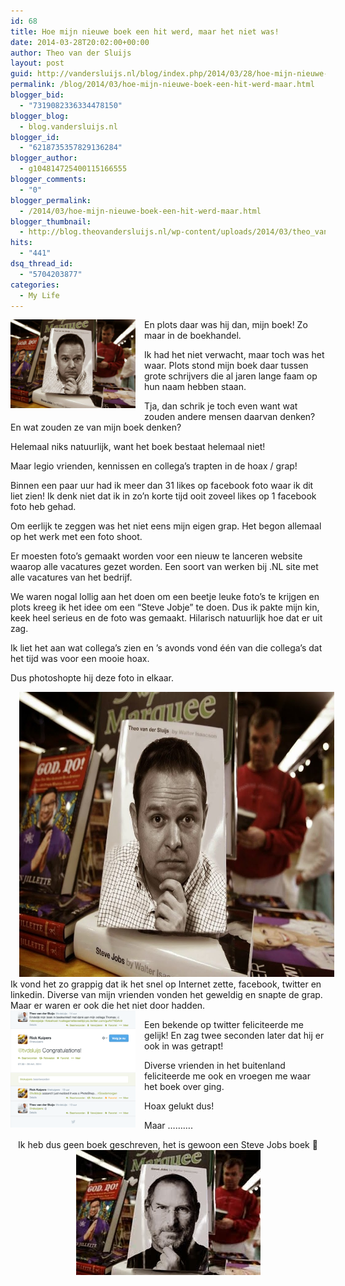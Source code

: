 ```yaml
---
id: 68
title: Hoe mijn nieuwe boek een hit werd, maar het niet was!
date: 2014-03-28T20:02:00+00:00
author: Theo van der Sluijs
layout: post
guid: http://vandersluijs.nl/blog/index.php/2014/03/28/hoe-mijn-nieuwe-boek-een-hit-werd-maar/
permalink: /blog/2014/03/hoe-mijn-nieuwe-boek-een-hit-werd-maar.html
blogger_bid:
  - "7319082336334478150"
blogger_blog:
  - blog.vandersluijs.nl
blogger_id:
  - "6218735357829136284"
blogger_author:
  - g104814725400115166555
blogger_comments:
  - "0"
blogger_permalink:
  - /2014/03/hoe-mijn-nieuwe-boek-een-hit-werd-maar.html
blogger_thumbnail:
  - http://blog.theovandersluijs.nl/wp-content/uploads/2014/03/theo_van_der_sluijs_boek.jpg
hits:
  - "441"
dsq_thread_id:
  - "5704203877"
categories:
  - My Life
---
```

<div style="clear: both; text-align: center;">
  <a style="clear: left; float: left; margin-bottom: 1em; margin-right: 1em;" href="/images/2014/03/theo_van_der_sluijs_boek.jpg"><img src="/images/2014/03/theo_van_der_sluijs_boek.jpg" alt="" width="200" height="142" border="0" /></a>
</div>

En plots daar was hij dan, mijn boek! Zo maar in de boekhandel.

Ik had het niet verwacht, maar toch was het waar. Plots stond mijn boek daar tussen grote schrijvers die al jaren lange faam op hun naam hebben staan.

Tja, dan schrik je toch even want wat zouden andere mensen daarvan denken? En wat zouden ze van mijn boek denken?

<a name="more"></a>Helemaal niks natuurlijk, want het boek bestaat helemaal niet!

Maar legio vrienden, kennissen en collega&#8217;s trapten in de hoax / grap!

Binnen een paar uur had ik meer dan 31 likes op facebook foto waar ik dit liet zien! Ik denk niet dat ik in zo&#8217;n korte tijd ooit zoveel likes op 1 facebook foto heb gehad.

Om eerlijk te zeggen was het niet eens mijn eigen grap. Het begon allemaal op het werk met een foto shoot.

Er moesten foto&#8217;s gemaakt worden voor een nieuw te lanceren website waarop alle vacatures gezet worden. Een soort van werken bij .NL site met alle vacatures van het bedrijf.

We waren nogal lollig aan het doen om een beetje leuke foto&#8217;s te krijgen en plots kreeg ik het idee om een &#8220;Steve Jobje&#8221; te doen. Dus ik pakte mijn kin, keek heel serieus en de foto was gemaakt. Hilarisch natuurlijk hoe dat er uit zag.

Ik liet het aan wat collega&#8217;s zien en &#8217;s avonds vond één van die collega&#8217;s dat het tijd was voor een mooie hoax.

Dus photoshopte hij deze foto in elkaar. 

<div style="clear: both; text-align: center;">
  <a style="margin-left: 1em; margin-right: 1em;" href="/images/2014/03/theo_van_der_sluijs_boek1.jpg"><img src="/images/2014/03/theo_van_der_sluijs_boek1.jpg" alt="" width="640" height="456" border="0" /></a>
</div>

<div style="clear: both; text-align: center;">
</div>

<div style="clear: both; text-align: left;">
  Ik vond het zo grappig dat ik het snel op Internet zette, facebook, twitter en linkedin. Diverse van mijn vrienden vonden het geweldig en snapte de grap. Maar er waren er ook die het niet door hadden.
</div>

<div style="clear: both; text-align: left;">
</div>

<div style="clear: both; text-align: center;">
  <a style="clear: left; float: left; margin-bottom: 1em; margin-right: 1em;" href="/images/2014/03/twitter_book.png"><img src="/images/2014/03/twitter_book.png" alt="" width="200" height="187" border="0" /></a>
</div>

Een bekende op twitter feliciteerde me gelijk! En zag twee seconden later dat hij er ook in was getrapt!

Diverse vrienden in het buitenland feliciteerde me ook en vroegen me waar het boek over ging.

Hoax gelukt dus!

Maar &#8230;&#8230;&#8230;. 

<div style="text-align: center;">
  Ik heb dus geen boek geschreven, het is gewoon een Steve Jobs boek 🙂
</div>

<div style="clear: both; text-align: center;">
  <a style="margin-left: 1em; margin-right: 1em;" href="/images/2014/03/SteveBiography295.jpg"><img src="/images/2014/03/SteveBiography295.jpg" alt="" border="0" /></a>
</div>